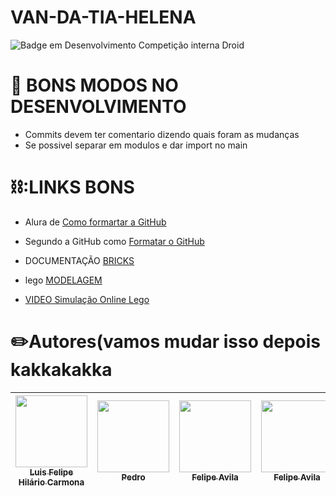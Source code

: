 # VAN-DA-TIA-HELENA
![Badge em Desenvolvimento](http://img.shields.io/static/v1?label=STATUS&message=EM%20DESENVOLVIMENTO&color=GREEN&style=for-the-badge)
Competição interna Droid

# 📖 BONS MODOS NO DESENVOLVIMENTO
- Commits devem ter comentario dizendo quais foram as mudanças
- Se possivel separar em modulos e dar import no main


# ⛓️:LINKS BONS

- Alura de [Como formartar a GitHub](https://www.alura.com.br/artigos/escrever-bom-readme?gclid=CjwKCAjw4ZWkBhA4EiwAVJXwqSmx_ruq6fui_RZhkUbbNQ51mIECNh9F75Hc7ccTYrz_YpUlE8N_5BoCNlUQAvD_BwE)

- Segundo a GitHub como [Formatar o GitHub](https://docs.github.com/pt/get-started/writing-on-github/getting-started-with-writing-and-formatting-on-github/basic-writing-and-formatting-syntax)

- DOCUMENTAÇÃO [BRICKS](https://pybricks.com/ev3-micropython/ev3devices.html)

- lego [MODELAGEM]( https://drive.google.com/drive/folders/161Fd-pLG0n634nHifMNx6iq2xMAIGcVq?usp=share_link)

- [VIDEO Simulação Online Lego](https://www.youtube.com/watch?v=uZTqKmDj-9c&ab_channel=TeorianaPráticacomPedro)


# ✏️Autores(vamos mudar isso depois kakkakakka

| [<img src="https://avatars.githubusercontent.com/u/72164903?s" width=115><br><sub>Luis Felipe Hilário Carmona</sub>](https://github.com/Luis-Moon) | [<img src="https://avatars.githubusercontent.com/u/134703741?v=4" width=115><br><sub>Pedro</sub>](https://github.com/PhmMartos) | [<img src="https://avatars.githubusercontent.com/u/136408173?v=4" width=115><br><sub>Felipe Avila</sub>](https://github.com/avilafelipe20) | [<img src="https://avatars.githubusercontent.com/u/49076602?v=4" width=115><br><sub>Felipe Avila</sub>](https://github.com/thamipontes) |
| :---: | :---: |  :---: | :---: |
